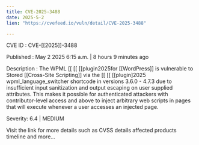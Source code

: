 ```yaml
---
title: CVE-2025-3488
date: 2025-5-2
lien: "https://cvefeed.io/vuln/detail/CVE-2025-3488"

---
```


CVE ID : CVE-[[2025]]-3488

Published :  May 2
2025
6:15 a.m. | 8 hours
9 minutes ago

Description : The WPML  [[ [[ [[plugin2025for  [[WordPress]] is vulnerable to Stored  [[Cross-Site Scripting]] via the  [[ [[ [[plugin]2025 wpml_language_switcher shortcode in versions 3.6.0 - 4.7.3 due to insufficient input sanitization and output escaping on user supplied attributes. This makes it possible for authenticated attackers
with contributor-level access and above
to inject arbitrary web scripts in pages that will execute whenever a user accesses an injected page.

Severity: 6.4 | MEDIUM

Visit the link for more details
such as CVSS details
affected products
timeline
and more...
